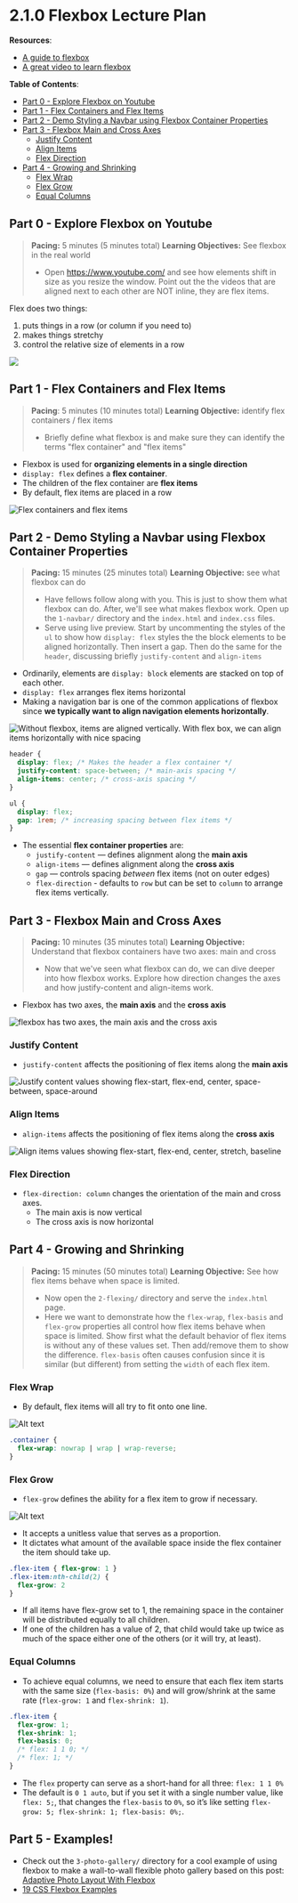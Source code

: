 # 2.1.0 Flexbox Lecture Plan

**Resources**:
* [A guide to flexbox](https://css-tricks.com/snippets/css/a-guide-to-flexbox/)
* [A great video to learn flexbox](https://www.youtube.com/watch?v=u044iM9xsWU&ab_channel=KevinPowell)

**Table of Contents**:
- [Part 0 - Explore Flexbox on Youtube](#part-0---explore-flexbox-on-youtube)
- [Part 1 - Flex Containers and Flex Items](#part-1---flex-containers-and-flex-items)
- [Part 2 - Demo Styling a Navbar using Flexbox Container Properties](#part-2---demo-styling-a-navbar-using-flexbox-container-properties)
- [Part 3 - Flexbox Main and Cross Axes](#part-3---flexbox-main-and-cross-axes)
  - [Justify Content](#justify-content)
  - [Align Items](#align-items)
  - [Flex Direction](#flex-direction)
- [Part 4 - Growing and Shrinking](#part-4---growing-and-shrinking)
  - [Flex Wrap](#flex-wrap)
  - [Flex Grow](#flex-grow)
  - [Equal Columns](#equal-columns)

## Part 0 - Explore Flexbox on Youtube

> **Pacing:** 5 minutes (5 minutes total)
> **Learning Objectives:** See flexbox in the real world
> * Open https://www.youtube.com/ and see how elements shift in size as you resize the window. Point out the the videos that are aligned next to each other are NOT inline, they are flex items.

Flex does two things: 
1. puts things in a row (or column if you need to)
2. makes things stretchy
3. control the relative size of elements in a row

![](./lecture/images/flex-grow.gif)

## Part 1 - Flex Containers and Flex Items

> **Pacing**: 5 minutes (10 minutes total)
> **Learning Objective:** identify flex containers / flex items
> * Briefly define what flexbox is and make sure they can identify the terms "flex container" and "flex items"

* Flexbox is used for **organizing elements in a single direction**
* `display: flex` defines a **flex container**. 
* The children of the flex container are **flex items**
* By default, flex items are placed in a row

![Flex containers and flex items](./lecture/images/flex-container-items.png)

## Part 2 - Demo Styling a Navbar using Flexbox Container Properties

> **Pacing:** 15 minutes (25 minutes total)
> **Learning Objective:** see what flexbox can do
> * Have fellows follow along with you. This is just to show them what flexbox can do. After, we'll see what makes flexbox work. Open up the `1-navbar/` directory and the `index.html` and `index.css` files. 
> * Serve using live preview. Start by uncommenting the styles of the `ul` to show how `display: flex` styles the the block elements to be aligned horizontally. Then insert a gap. Then do the same for the `header`, discussing briefly `justify-content` and `align-items`

* Ordinarily, elements are `display: block` elements are stacked on top of each other.
* `display: flex` arranges flex items horizontal
* Making a navigation bar is one of the common applications of flexbox since **we typically want to align navigation elements horizontally**.

![Without flexbox, items are aligned vertically. With flex box, we can align items horizontally with nice spacing](lecture/images/flexbox-comparison.png)

```css
header {
  display: flex; /* Makes the header a flex container */
  justify-content: space-between; /* main-axis spacing */
  align-items: center; /* cross-axis spacing */
}

ul {
  display: flex;
  gap: 1rem; /* increasing spacing between flex items */
}
```

* The essential **flex container properties** are:
  * `justify-content` — defines alignment along the **main axis**
  * `align-items` — defines alignment along the **cross axis**
  * `gap` — controls spacing _between_ flex items (not on outer edges)
  * `flex-direction` - defaults to `row` but can be set to `column` to arrange flex items vertically.


## Part 3 - Flexbox Main and Cross Axes

> **Pacing:** 10 minutes (35 minutes total)
> **Learning Objective:** Understand that flexbox containers have two axes: main and cross
> * Now that we've seen what flexbox can do, we can dive deeper into how flexbox works. Explore how direction changes the axes and how justify-content and align-items work.

* Flexbox has two axes, the **main axis** and the **cross axis**

![flexbox has two axes, the main axis and the cross axis](./lecture/images/flex-box-axes.svg)


### Justify Content

* `justify-content` affects the positioning of flex items along the **main axis**

![Justify content values showing flex-start, flex-end, center, space-between, space-around](./lecture/images/justify-content.png)

### Align Items

* `align-items` affects the positioning of flex items along the **cross axis**

![Align items values showing flex-start, flex-end, center, stretch, baseline](./lecture/images/align-items.png)

### Flex Direction

* `flex-direction: column` changes the orientation of the main and cross axes. 
  * The main axis is now vertical
  * The cross axis is now horizontal

## Part 4 - Growing and Shrinking

> **Pacing:** 15 minutes (50 minutes total)
> **Learning Objective:** See how flex items behave when space is limited.
> * Now open the `2-flexing/` directory and serve the `index.html` page.
> * Here we want to demonstrate how the `flex-wrap`, `flex-basis` and `flex-grow` properties all control how flex items behave when space is limited. Show first what the default behavior of flex items is without any of these values set. Then add/remove them to show the difference. 
> `flex-basis` often causes confusion since it is similar (but different) from setting the `width` of each flex item.

### Flex Wrap

* By default, flex items will all try to fit onto one line.

![Alt text](./lecture/images/flex-wrap.png)

```css
.container {
  flex-wrap: nowrap | wrap | wrap-reverse;
}
```

### Flex Grow

* `flex-grow` defines the ability for a flex item to grow if necessary. 

![Alt text](https://css-tricks.com/wp-content/uploads/2018/10/flex-grow.svg)

* It accepts a unitless value that serves as a proportion. 
* It dictates what amount of the available space inside the flex container the item should take up.

```css
.flex-item { flex-grow: 1 }
.flex-item:nth-child(2) { 
  flex-grow: 2
}
```

* If all items have flex-grow set to 1, the remaining space in the container will be distributed equally to all children. 
* If one of the children has a value of 2, that child would take up twice as much of the space either one of the others (or it will try, at least).

### Equal Columns

* To achieve equal columns, we need to ensure that each flex item starts with the same size (`flex-basis: 0%`) and will grow/shrink at the same rate (`flex-grow: 1` and `flex-shrink: 1`).

```css
.flex-item {
  flex-grow: 1;
  flex-shrink: 1;
  flex-basis: 0;
  /* flex: 1 1 0; */
  /* flex: 1; */
}
```

* The `flex` property can serve as a short-hand for all three: `flex: 1 1 0%`
* The default is `0 1 auto`, but if you set it with a single number value, like `flex: 5;`, that changes the `flex-basis` to `0%`, so it’s like setting `flex-grow: 5; flex-shrink: 1; flex-basis: 0%;`.

## Part 5 - Examples!

* Check out the `3-photo-gallery/` directory for a cool example of using flexbox to make a wall-to-wall flexible photo gallery based on this post: [Adaptive Photo Layout With Flexbox](https://css-tricks.com/adaptive-photo-layout-with-flexbox/)
* [19 CSS Flexbox Examples](https://freefrontend.com/css-flexbox-examples/)